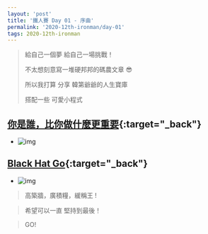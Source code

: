 ```yaml
---
layout: 'post'
title: '鐵人賽 Day 01 - 序曲'
permalink: '2020-12th-ironman/day-01'
tags: 2020-12th-ironman
---
```


> 給自己一個夢 給自己一場挑戰！
>
> 不太想刻意寫一堆硬邦邦的碼農文章 :sunglasses:
>
> 所以我打算 分享 韓第爺爺的人生寶庫 
>
> 搭配一些 可愛小程式
>

## [你是誰，比你做什麼更重要](https://www.books.com.tw/products/0010862692){:target="_back"}

   - ![img](https://im1.book.com.tw/image/getImage?i=https://www.books.com.tw/img/001/086/26/0010862692.jpg&v=5ef1d9c4&w=348&h=348)
 


## [Black Hat Go](https://www.amazon.com/Black-Hat-Go-Programming-Pentesters-ebook/dp/B073NPY29N){:target="_back"} 

   - ![img](https://m.media-amazon.com/images/I/51CuGYmzp+L.jpg)



> 高築牆，廣積糧，緩稱王 ! 

>  希望可以一直 堅持到最後！

> GO!